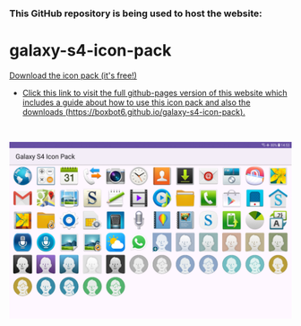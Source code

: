 ### This GitHub repository is being used to host the website:

# galaxy-s4-icon-pack

[Download the icon pack (it's free!)](https://boxbot6.github.io/galaxy-s4-icon-pack/downloads/galaxy-s4-icon-pack.zip)

  * [Click this link to visit the full github-pages version of this website which includes a guide about how to use this icon pack and also the downloads (https://boxbot6.github.io/galaxy-s4-icon-pack).](https://boxbot6.github.io/galaxy-s4-icon-pack)

<br>

![A simple icon pack template](images/galaxy-s4-icon-pack-v1-sample-1.png)

<br>
